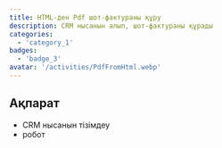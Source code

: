 ```yaml
---
title: HTML-ден Pdf шот-фактураны құру
description: CRM нысанын алып, шот-фактураны құрады
categories: 
  - 'category_1'
badges: 
  - 'badge_3'
avatar: '/activities/PdfFromHtml.webp'
---
```

## Ақпарат

- CRM нысанын тізімдеу
- робот